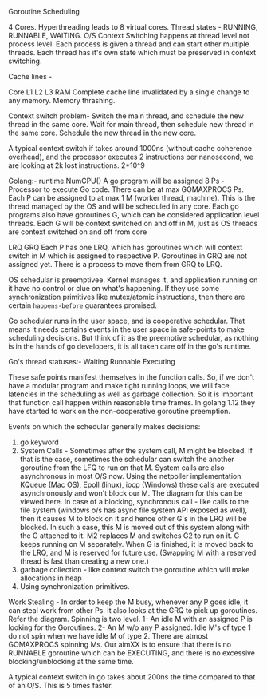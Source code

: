 Goroutine Scheduling 

4 Cores. Hyperthreading leads to 8 virtual cores.
Thread states - RUNNING, RUNNABLE, WAITING.
O/S Context Switching happens at thread level not process level. Each process is given a thread and can start other multiple threads.
Each thread has it's own state which must be preserved in context switching.

Cache lines -

Core L1 L2 L3 RAM
Complete cache line invalidated by a single change to any memory. Memory thrashing.

Context switch problem-
Switch the main thread, and schedule the new thread in the same core. 
Wait for main thread, then schedule new thread in the same core.
Schedule the new thread in the new core.

A typical context switch if takes around 1000ns (without cache coherence overhead), and the processor executes 2 instructions per nanosecond, we are looking at 2k lost instructions.
2*10^9


Golang:- 
runtime.NumCPU()
A go program will be assigned 8 Ps - Processor to execute Go code. There can be at max GOMAXPROCS Ps. Each P can be assigned to at max 1 M (worker thread, machine).
This is the thread managed by the OS and will be scheduled in any core.
Each go programs also have goroutines G, which can be considered application level threads.
Each G will be context switched on and off in M, just as OS threads are context switched on and off from core

LRQ GRQ
Each P has one LRQ, which has goroutines which will context switch in M which is assigned to respective P.
Goroutines in GRQ are not assigned yet. There is a process to move them from GRQ to LRQ.

OS schedular is preemptivee. Kernel manages it, and application running on it have no control or clue on what's happening. 
If they use some synchronization primitives like mutex/atomic instructions, then there are certain `happens-before` guarantees promised.

Go schedular runs in the user space, and is cooperative schedular. That means it needs certains events in the user space in safe-points to make scheduling decisions.
But think of it as the preemptive schedular, as nothing is in the hands of go developers, it is all taken care off in the go's runtime.

Go's thread statuses:-
Waiting
Runnable
Executing

These safe points manifest themselves in the function calls. So, if we don't have a modular program and make tight running loops, we will face latencies in the scheduling as well as garbage collection.
So it is important that function call happen within reasonable time frames. In golang 1.12 they have started to work on the non-cooperative goroutine preemption.

Events on which the schedular generally makes decisions:
1. go keyword
2. System Calls - Sometimes after the system call, M might be blocked. If that is the case, sometimes the schedular can switch the another goroutine from the LFQ to run on that M. System calls are also asynchronous in most O/S now. Using the netpoller implementation KQueue (Mac OS), Epoll (linux), iocp (Windows) these calls are executed asynchronously and won't block our M. The diagram for this can be viewed here. 
In case of a blocking, synchronous call - like calls to the file system (windows o/s has async file system API exposed as well), then it causes M to block on it and hence other G's in the LRQ will be blocked. In such a case, this M is moved out of this system along with the G attached to it. M2 replaces M and switches G2 to run on it. G keeps running on M separately. When G is finished, it is moved back to the LRQ, and M is reserved for future use. (Swapping M with a reserved thread is fast than creating a new one.)
3. garbage collection - like context switch the goroutine which will make allocations in heap
4. Using synchronization primitives.

Work Stealing - In order to keep the M busy, whenever any P goes idle, it can steal work from other Ps. It also looks at the GRQ to pick up goroutines. Refer the diagram.
Spinning is two level. 1- An idle M with an assigned P is looking for the Goroutines. 2- An M w/o any P assigned.
Idle M's of type 1 do not spin when we have idle M of type 2. There are atmost GOMAXPROCS spinning Ms. Our aimXX is to ensure that there is no RUNNABLE goroutine which can be EXECUTING, and there is no excessive blocking/unblocking at the same time.

A typical context switch in go takes about 200ns the time compared to that of an O/S. This is 5 times faster.
